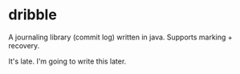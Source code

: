 dribble
=======

A journaling library (commit log) written in java. Supports marking + recovery.

It's late. I'm going to write this later.
